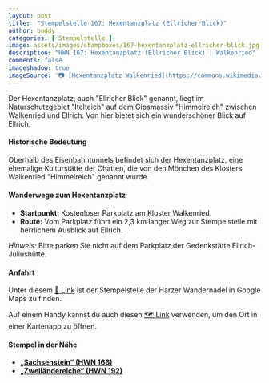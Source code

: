 ```yaml
---
layout: post
title:  "Stempelstelle 167: Hexentanzplatz (Ellricher Blick)"
author: buddy
categories: [ Stempelstelle ]
image: assets/images/stampboxes/167-hexentanzplatz-ellricher-blick.jpg
description: "HWN 167: Hexentanzplatz (Ellricher Blick) | Walkenried"
comments: false
imageshadow: true
imageSource: '📷 [Hexentanzplatz Walkenried](https://commons.wikimedia.org/wiki/File:Hexentanzplatz_Walkenried.jpg) von <a href="//commons.wikimedia.org/wiki/User:B.Thomas95" title="User:B.Thomas95">Thomas Binder</a> unter Lizenz [CC BY-SA 4.0](https://creativecommons.org/licenses/by-sa/4.0)'
---
```


Der Hexentanzplatz, auch "Ellricher Blick" genannt, liegt im Naturschutzgebiet "Itelteich" auf dem Gipsmassiv "Himmelreich" zwischen Walkenried und Ellrich. Von hier bietet sich ein wunderschöner Blick auf Ellrich. 

#### Historische Bedeutung

Oberhalb des Eisenbahntunnels befindet sich der Hexentanzplatz, eine ehemalige Kulturstätte der Chatten, die von den Mönchen des Klosters Walkenried "Himmelreich" genannt wurde. 

#### Wanderwege zum Hexentanzplatz

- **Startpunkt:** Kostenloser Parkplatz am Kloster Walkenried.
- **Route:** Vom Parkplatz führt ein 2,3 km langer Weg zur Stempelstelle mit herrlichem Ausblick auf Ellrich. 

*Hinweis:* Bitte parken Sie nicht auf dem Parkplatz der Gedenkstätte Ellrich-Juliushütte.

#### Anfahrt

Unter diesem [📍 Link](https://www.google.com/maps/dir/?api=1&origin=&destination=51.58104%2C%2010.64591) ist der Stempelstelle der Harzer Wandernadel in Google Maps zu finden.

<div class="android-only">
  Auf einem Handy kannst du auch diesen 
  <a href="geo:51.58104,10.64591">🗺️ Link</a> 
  verwenden, um den Ort in einer Kartenapp zu öffnen.
  <p></p>
</div>

#### Stempel in der Nähe

- [**„Sachsenstein“ (HWN 166)**](/stempelstelle-166-sachsensteinhuette)
- [**„Zweiländereiche“ (HWN 192)**](/stempelstelle-192-historischer-gipsbrennofen)
